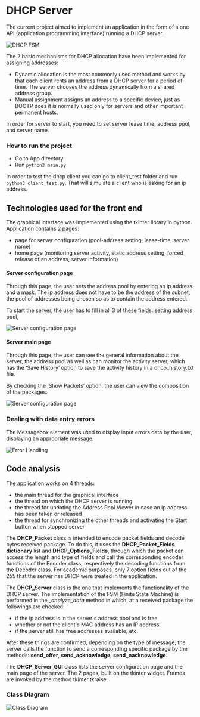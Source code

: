 # DHCP Server

The current project aimed to implement an application in the form of a one
API (application programming interface) running a DHCP server.

![DHCP FSM](https://github.com/enaky/DHCP_Server/blob/master/Documentation/images/dhcp_fsm.png)

The 2 basic mechanisms for DHCP allocation have been implemented
for assigning addresses:
- Dynamic allocation is the most commonly used method and works by that
each client rents an address from a DHCP server for a period of time.
The server chooses the address dynamically from a shared address group.
- Manual assignment assigns an address to a specific device, just as BOOTP does
it is normally used only for servers and other important permanent hosts.


In order for server to start, you need to set server lease time, address pool, and server name.

### How to run the project
* Go to App directory
* Run ```python3 main.py```

In order to test the dhcp client you can go to client_test folder and run ```python3 client_test.py```. That will simulate a client who is asking for an ip address.

## Technologies used for the front end
The graphical interface was implemented using the tkinter library in python. Application
contains 2 pages:
- page for server configuration (pool-address setting, lease-time,
server name)
- home page (monitoring server activity, static address setting,
forced release of an address, server information)

#### Server configuration page

Through this page, the user sets the address pool by entering an
ip address and a mask. The ip address does not have to be the address of the subnet, the pool
of addresses being chosen so as to contain the address entered.

To start the server, the user has to fill in all 3 of these fields:
setting address pool, 

![Server configuration page](https://github.com/enaky/DHCP_Server/blob/master/Documentation/images/server_configurations.png)

#### Server main page

Through this page, the user can see the general information about the server, the address pool as well as can monitor the activity
server, which has the ‘Save History’ option to save the activity history
in a dhcp_history.txt file.

By checking the ‘Show Packets’ option, the user can view the composition of the packages.

![Server configuration page](https://github.com/enaky/DHCP_Server/blob/master/Documentation/images/server_page.png)

### Dealing with data entry errors

The Messagebox element was used to display input errors data by the user, displaying an appropriate message.

![Error Handling](https://github.com/enaky/DHCP_Server/blob/master/Documentation/images/error_handling.png)

## Code analysis

The application works on 4 threads:
* the main thread for the graphical interface
* the thread on which the DHCP server is running
* the thread for updating the Address Pool Viewer in case an ip address has been taken or
released
* the thread for synchronizing the other threads and activating the Start button when stopped
server

The **DHCP_Packet** class is intended to encode packet fields and decode bytes
received package. To do this, it uses the **DHCP_Packet_Fields dictionary** list and
**DHCP_Options_Fields**, through which the packet can access the length and type of fields and
call the corresponding encoder functions of the Encoder class, respectively the decoding functions
from the Decoder class. For academic purposes, only 7 option fields out of the 255 that the server has
DHCP were treated in the application.

The **DHCP_Server** class is the one that implements the functionality of the DHCP server.
The implementation of the FSM (Finite State Machine) is performed in the *_analyze_data* method in which, at a
received package the followings are checked:
* if the ip address is in the server's address pool and is free
* whether or not the client's MAC address has an IP address.
* if the server still has free addresses available, etc.

After these things are confirmed, depending on the type of message, the server calls the function
to send a corresponding specific package by the methods: **send_offer**, **send_acknowledge**,
**send_nacknowledge**.

The **DHCP_Server_GUI** class lists the server configuration page and the main page of the
server. The 2 pages, built on the tkinter widget. Frames are invoked by the method
tkinter.tkraise.

### Class Diagram

![Class Diagram](https://github.com/enaky/DHCP_Server/blob/master/Documentation/images/class_diagram.png)
